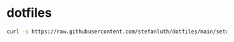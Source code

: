 # dotfiles

```bash
curl -s https://raw.githubusercontent.com/stefanluth/dotfiles/main/setup.sh -o setup.sh && bash setup.sh -y
```
